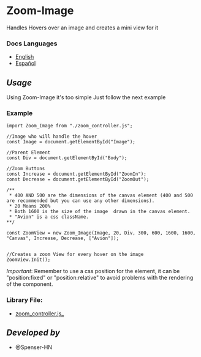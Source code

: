 # Zoom-Image
Handles Hovers over an image and creates a mini view for it

### Docs Languages
- [English](./README.md)
- [Español](./LEEME.md)

## _Usage_
Using Zoom-Image it's too simple
Just follow the next example

### Example

```
import Zoom_Image from "./zoom_controller.js";

//Image who will handle the hover
const Image = document.getElementById("Image");

//Parent Element
const Div = document.getElementById("Body");

//Zoom Buttons
const Increase = document.getElementById("ZoomIn");
const Decrease = document.getElementById("ZoomOut");

/**
 * 400 AND 500 are the dimensions of the canvas element (400 and 500 are recommended but you can use any other dimensions).
 * 20 Means 200%
 * Both 1600 is the size of the image  drawn in the canvas element.
 * "Avion" is a css className.
**/

const ZoomView = new Zoom_Image(Image, 20, Div, 300, 600, 1600, 1600, "Canvas", Increase, Decrease, ["Avion"]);


//Creates a zoom View for every hover on the image
ZoomView.Init();
```

*Important*: Remember to use a css position for the <canvas> element, it can be "position:fixed" or "position:relative" to avoid problems with the
 rendering of the <canvas> component.
 
### Library File:
- [zoom_controller.js_](./zoom_controller.js)

## _Developed by_
- @Spenser-HN
